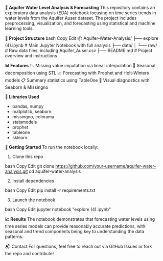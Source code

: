 **🌊 Aquifer Water Level Analysis & Forecasting**
This repository contains an exploratory data analysis (EDA) notebook focusing on time series trends in water levels from the Aquifer Auser dataset. The project includes preprocessing, visualization, and forecasting using statistical and machine learning tools.

**📁 Project Structure**
bash
Copy
Edit
📦 Aquifer-Water-Analysis/
├── explore (4).ipynb       # Main Jupyter Notebook with full analysis
├── data/
│   └── raw/                # Raw data files, including Aquifer_Auser.csv
├── README.md               # Project overview and instructions

**📊 Features**
📉 Missing value imputation via linear interpolation
🔄 Seasonal decomposition using STL
📈 Forecasting with Prophet and Holt-Winters models
📋 Summary statistics using TableOne
📎 Visual diagnostics with Seaborn & Missingno

**🧰 Libraries Used**
- pandas, numpy
- matplotlib, seaborn
- missingno, colorama
- statsmodels
- prophet
- tableone
- sklearn

**🚀 Getting Started**
To run the notebook locally:

1. Clone this repo

 bash
 Copy
 Edit
 git clone https://github.com/your-username/aquifer-water-analysis.git
 cd aquifer-water-analysis

2. Install dependencies

 bash
 Copy
 Edit
 pip install -r requirements.txt

3. Launch the notebook
 
bash
Copy
Edit
jupyter notebook "explore (4).ipynb"

**📈 Results**
The notebook demonstrates that forecasting water levels using time series models can provide reasonably accurate predictions, with seasonal and trend components being key to understanding the data patterns.

📬 Contact
For questions, feel free to reach out via GitHub Issues or fork the repo and contribute!
